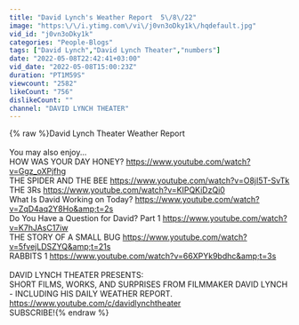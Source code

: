 ```yaml
---
title: "David Lynch's Weather Report  5\/8\/22"
image: "https:\/\/i.ytimg.com\/vi\/j0vn3oDky1k\/hqdefault.jpg"
vid_id: "j0vn3oDky1k"
categories: "People-Blogs"
tags: ["David Lynch","David Lynch Theater","numbers"]
date: "2022-05-08T22:42:41+03:00"
vid_date: "2022-05-08T15:00:23Z"
duration: "PT1M59S"
viewcount: "2582"
likeCount: "756"
dislikeCount: ""
channel: "DAVID LYNCH THEATER"
---
```

{% raw %}David Lynch Theater Weather Report<br /><br />You may also enjoy...<br />HOW WAS YOUR DAY HONEY?  <a rel="nofollow" target="blank" href="https://www.youtube.com/watch?v=Ggz_oXPjfhg">https://www.youtube.com/watch?v=Ggz_oXPjfhg</a><br />THE SPIDER AND THE BEE  <a rel="nofollow" target="blank" href="https://www.youtube.com/watch?v=O8jI5T-SvTk">https://www.youtube.com/watch?v=O8jI5T-SvTk</a><br />THE 3Rs  <a rel="nofollow" target="blank" href="https://www.youtube.com/watch?v=KIPQKiDzQi0">https://www.youtube.com/watch?v=KIPQKiDzQi0</a><br />What Is David Working on Today?  <a rel="nofollow" target="blank" href="https://www.youtube.com/watch?v=ZqD4aq2Y8Ho&amp;t=2s">https://www.youtube.com/watch?v=ZqD4aq2Y8Ho&amp;t=2s</a><br />Do You Have a Question for David? Part 1  <a rel="nofollow" target="blank" href="https://www.youtube.com/watch?v=K7hJAsC17iw">https://www.youtube.com/watch?v=K7hJAsC17iw</a><br />THE STORY OF A SMALL BUG  <a rel="nofollow" target="blank" href="https://www.youtube.com/watch?v=5fvejLDSZYQ&amp;t=21s">https://www.youtube.com/watch?v=5fvejLDSZYQ&amp;t=21s</a><br />RABBITS 1  <a rel="nofollow" target="blank" href="https://www.youtube.com/watch?v=66XPYk9bdhc&amp;t=3s">https://www.youtube.com/watch?v=66XPYk9bdhc&amp;t=3s</a><br /><br />DAVID LYNCH THEATER PRESENTS:<br />SHORT FILMS, WORKS, AND SURPRISES FROM FILMMAKER DAVID LYNCH - INCLUDING HIS DAILY WEATHER REPORT.<br /><a rel="nofollow" target="blank" href="https://www.youtube.com/c/davidlynchtheater">https://www.youtube.com/c/davidlynchtheater</a><br />SUBSCRIBE!{% endraw %}
